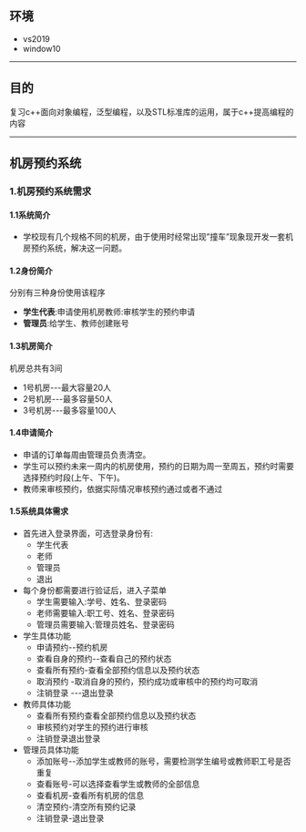 ## 环境
* vs2019
* window10
---
## 目的

复习c++面向对象编程，泛型编程，以及STL标准库的运用，属于c++提高编程的内容

---
## 机房预约系统

### 1.机房预约系统需求

#### 1.1系统简介

* 学校现有几个规格不同的机房，由于使用时经常出现”撞车”现象现开发一套机房预约系统，解决这一问题。

#### 1.2身份简介

分别有三种身份使用该程序
* **学生代表**:申请使用机房教师:审核学生的预约申请
* **管理员**:给学生、教师创建账号

#### 1.3机房简介
机房总共有3间
* 1号机房---最大容量20人
* 2号机房---最多容量50人
* 3号机房---最多容量100人

#### 1.4申请简介
* 申请的订单每周由管理员负责清空。
* 学生可以预约未来一周内的机房使用，预约的日期为周一至周五，预约时需要选择预约时段(上午、下午)。
* 教师来审核预约，依据实际情况审核预约通过或者不通过
#### 1.5系统具体需求
* 首先进入登录界面，可选登录身份有:
  * 学生代表
  * 老师
  * 管理员
  * 退出
* 每个身份都需要进行验证后，进入子菜单
  * 学生需要输入:学号、姓名、登录密码
  * 老师需要输入:职工号、姓名、登录密码
  * 管理员需要输入:管理员姓名、登录密码
* 学生具体功能
  * 申请预约--预约机房
  * 查看自身的预约--查看自己的预约状态
  * 查看所有预约-查看全部预约信息以及预约状态
  * 取消预约 -取消自身的预约，预约成功或审核中的预约均可取消
  * 注销登录 ---退出登录
* 教师具体功能
  * 查看所有预约查看全部预约信息以及预约状态
  * 审核预约对学生的预约进行审核
  * 注销登录退出登录
* 管理员具体功能
  * 添加账号--添加学生或教师的账号，需要检测学生编号或教师职工号是否重复
  * 查看账号-可以选择查看学生或教师的全部信息
  * 查看机房-查看所有机房的信息
  * 清空预约-清空所有预约记录
  * 注销登录-退出登录
